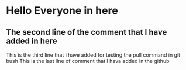# Hello Everyone in here
## The second line of the comment that I have added in here
This is the third line that i have added for testing the pull command in git bush
This is the last line of comment that I hava added in the github
